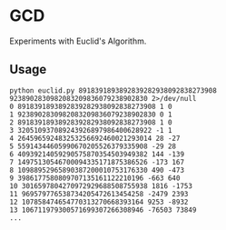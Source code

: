 # GCD

Experiments with Euclid's Algorithm.

## Usage

	python euclid.py 8918391893892839282938092838273908 9238902830982083209836079238902830 2>/dev/null
	0 8918391893892839282938092838273908 1 0
	1 9238902830982083209836079238902830 0 1
	2 8918391893892839282938092838273908 1 0
	3 320510937089243926897986400628922 -1 1
	4 264596592483253256692460021293014 28 -27
	5 55914344605990670205526379335908 -29 28
	6 40939214059290575870354503949382 144 -139
	7 14975130546700094335171875386526 -173 167
	8 10988952965890387200010753176330 490 -473
	9 3986177580809707135161122210196 -663 640
	10 3016597804270972929688508755938 1816 -1753
	11 969579776538734205472613454258 -2479 2393
	12 107858474654770313270668393164 9253 -8932
	13 106711979300571699307266308946 -76503 73849
	...
